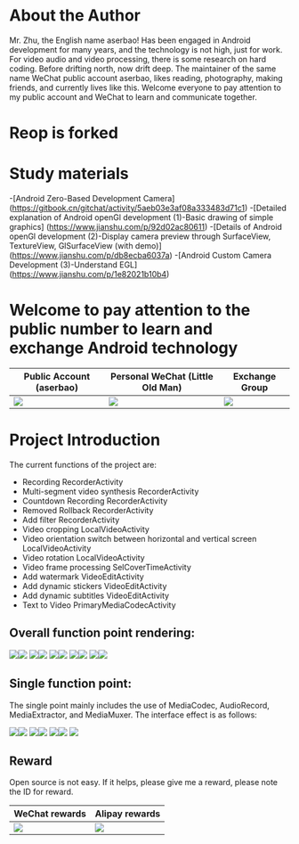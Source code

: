 
# About the Author 
Mr. Zhu, the English name aserbao! Has been engaged in Android development for many years, and the technology is not high, just for work. For video audio and video processing, there is some research on hard coding. Before drifting north, now drift deep. The maintainer of the same name WeChat public account aserbao, likes reading, photography, making friends, and currently lives like this. Welcome everyone to pay attention to my public account and WeChat to learn and communicate together.

# Reop is forked


# Study materials
-[Android Zero-Based Development Camera] (https://gitbook.cn/gitchat/activity/5aeb03e3af08a333483d71c1)
-[Detailed explanation of Android openGl development (1)-Basic drawing of simple graphics] (https://www.jianshu.com/p/92d02ac80611)
-[Details of Android openGl development (2)-Display camera preview through SurfaceView, TextureView, GlSurfaceView (with demo)] (https://www.jianshu.com/p/db8ecba6037a)
-[Android Custom Camera Development (3)-Understand EGL] (https://www.jianshu.com/p/1e82021b10b4)

# Welcome to pay attention to the public number to learn and exchange Android technology
| Public Account (aserbao) | Personal WeChat (Little Old Man) | Exchange Group
|--|--|--|
|![](https://github.com/aserbao/AserbaosAndroid/blob/master/app/src/main/assets/images/weixin.jpg)|![](https://github.com/aserbao/AserbaosAndroid/blob/master/app/src/main/assets/images/we_chat.jpg)|![](https://github.com/aserbao/AserbaosAndroid/blob/master/app/src/main/assets/images/Android%E4%BA%A4%E6%B5%81%E7%BE%A4.jpg)|

# Project Introduction
The current functions of the project are:
- Recording RecorderActivity
- Multi-segment video synthesis RecorderActivity
- Countdown Recording RecorderActivity
- Removed Rollback RecorderActivity
- Add filter RecorderActivity
- Video cropping LocalVideoActivity
- Video orientation switch between horizontal and vertical screen LocalVideoActivity
- Video rotation LocalVideoActivity
- Video frame processing SelCoverTimeActivity
- Add watermark VideoEditActivity
- Add dynamic stickers VideoEditActivity
- Add dynamic subtitles VideoEditActivity
- Text to Video PrimaryMediaCodecActivity

## Overall function point rendering:
![](https://github.com/aserbao/CommonSource/blob/master/AndroidCamera/images/录制.gif)![](https://github.com/aserbao/CommonSource/blob/master/AndroidCamera/images/摄像头切换.gif)
![](https://github.com/aserbao/CommonSource/blob/master/AndroidCamera/images/倒计时.gif)![](https://github.com/aserbao/CommonSource/blob/master/AndroidCamera/images/回删功能.gif)
![](https://github.com/aserbao/CommonSource/blob/master/AndroidCamera/images/本地编辑.gif)![](https://github.com/aserbao/CommonSource/blob/master/AndroidCamera/images/编辑界面.gif)
![](https://github.com/aserbao/CommonSource/blob/master/AndroidCamera/images/选封面.gif)![](https://github.com/aserbao/CommonSource/blob/master/AndroidCamera/images/添加贴纸.gif)
![](https://github.com/aserbao/CommonSource/blob/master/AndroidCamera/images/添加字幕.gif)![](https://github.com/aserbao/CommonSource/blob/master/AndroidCamera/images/保存到相册.gif)



## Single function point:
The single point mainly includes the use of MediaCodec, AudioRecord, MediaExtractor, and MediaMuxer. The interface effect is as follows:

![](https://github.com/aserbao/CommonSource/blob/master/AndroidCamera/images/Mediacodec的基本用法.gif)![](https://github.com/aserbao/CommonSource/blob/master/AndroidCamera/images/EncodeDecode.gif)
![](https://github.com/aserbao/CommonSource/blob/master/AndroidCamera/images/ExtractDecode.gif)![](https://github.com/aserbao/CommonSource/blob/master/AndroidCamera/images/DecodeEditEncode.gif)
![](https://github.com/aserbao/CommonSource/blob/master/AndroidCamera/images/Mediacodec录制随音乐改变.gif)![](https://github.com/aserbao/CommonSource/blob/master/AndroidCamera/images/MediaExtractor.gif)
![](https://github.com/aserbao/CommonSource/blob/master/AndroidCamera/images/MediaMuxer.gif)

## Reward
Open source is not easy. If it helps, please give me a reward, please note the ID for reward.

| WeChat rewards | Alipay rewards |
|--|--|
|![](https://github.com/aserbao/AserbaosAndroid/blob/master/app/src/main/assets/images/%E5%BE%AE%E4%BF%A1%E6%89%93%E8%B5%8F.jpeg)|![](https://github.com/aserbao/AserbaosAndroid/blob/master/app/src/main/assets/images/%E6%94%AF%E4%BB%98%E5%AE%9D%E6%89%93%E8%B5%8F.jpeg)|


